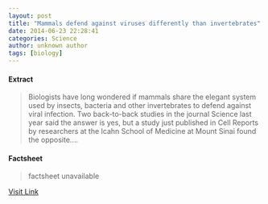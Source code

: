 ```yaml
---
layout: post
title: "Mammals defend against viruses differently than invertebrates"
date: 2014-06-23 22:28:41
categories: Science
author: unknown author
tags: [biology]
---
```



#### Extract
>Biologists have long wondered if mammals share the elegant system used by insects, bacteria and other invertebrates to defend against viral infection. Two back-to-back studies in the journal Science last year said the answer is yes, but a study just published in Cell Reports by researchers at the Icahn School of Medicine at Mount Sinai found the opposite....

#### Factsheet
>factsheet unavailable

[Visit Link](http://phys.org/news322766843.html)



